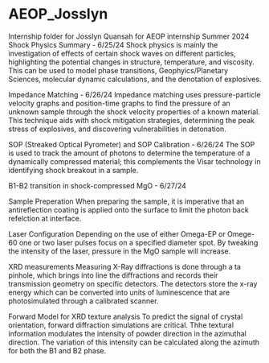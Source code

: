 # AEOP_Josslyn
Internship folder for Josslyn Quansah for AEOP internship Summer 2024
Shock Physics Summary - 6/25/24
Shock physics is mainly the investigation of effects of certain shock waves on different particles, highlighting the potential changes in structure, temperature, and viscosity. This can be used to model phase transitions, Geophyics/Planetary Sciences, molecular dynamic calculations, and the denotation of explosives. 

Impedance Matching - 6/26/24
Impedance matching uses pressure-particle velocity graphs and position-time graphs to find the pressure of an unknown sample through the shock velocity properties of a known material. This technique aids with shock mitigation strategies, determining the peak stress of explosives, and discovering vulnerabilities in detonation.

SOP (Streaked Optical Pyrometer) and SOP Calibration - 6/26/24
The SOP is used to track the amount of photons to determine the temperature of a dynamically compressed material; this complements the Visar technology in identifying shock breakout in a sample. 

B1-B2 transition in shock-compressed MgO - 6/27/24

Sample Preperation
When preparing the sample, it is imperative that an antireflection coating is applied onto the surface to limit the photon back refelction at interface. 

Laser Configuration
Depending on the use of either Omega-EP or Omege-60 one or two laser pulses focus on a specified diameter spot. By tweaking the intensity of the laser, pressure in the MgO sample will increase. 

XRD measurements
Measuring X-Ray diffractions is done through a ta pinhole, which brings into line the diffractions and records their transmission geometry on specific detectors. The detectors store the x-ray energy which can be converted into units of luminescence that are photosimulated through a calibrated scanner. 

Forward Model for XRD texture analysis
To predict the signal of crystal orientation, forward diffraction simulations are critical. Thhe textural information modulates the intensity of powder direction in the azimuthal direction. The variation of this intensity can be calculated along the azimuth for both the B1 and B2 phase. 

